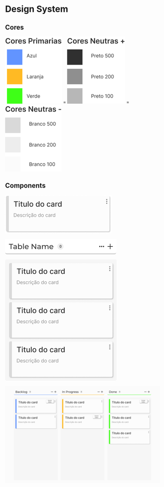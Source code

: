 # Design System

## Cores

![](./img/primaria.png)
= ![](./img/neutra1.png)
= ![](./img/neutra0.png)

## Components

![](./img/card.png)

![](./img/header-table.png)

![](./img/body-table.png)

![](./img/tela.png)
